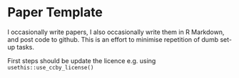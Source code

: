 
<!-- README.md is generated from README.Rmd. Please edit that file -->

# Paper Template

<!-- badges: start -->

<!-- badges: end -->

I occasionally write papers, I also occasionally write them in R
Markdown, and post code to github. This is an effort to minimise
repetition of dumb set-up tasks.

First steps should be update the licence e.g. using
`usethis::use_ccby_license()`
